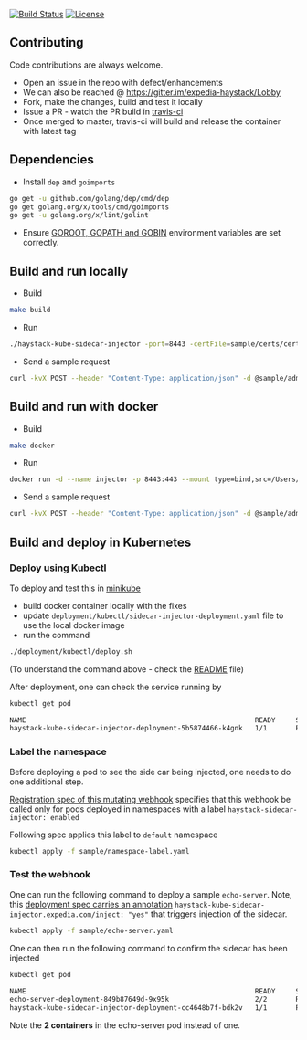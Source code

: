 [![Build Status](https://travis-ci.org/ExpediaDotCom/haystack-kube-sidecar-injector.svg?branch=master)](https://travis-ci.org/ExpediaDotCom/haystack-kube-sidecar-injector)
[![License](https://img.shields.io/badge/license-Apache%20License%202.0-blue.svg)](https://github.com/ExpediaDotCom/haystack/blob/master/LICENSE)

## Contributing

Code contributions are always welcome.

* Open an issue in the repo with defect/enhancements
* We can also be reached @ https://gitter.im/expedia-haystack/Lobby
* Fork, make the changes, build and test it locally
* Issue a PR - watch the PR build in [travis-ci](https://travis-ci.org/ExpediaDotCom/haystack-kube-sidecar-injector)
* Once merged to master, travis-ci will build and release the container with latest tag


## Dependencies

* Install `dep` and `goimports`

```bash
go get -u github.com/golang/dep/cmd/dep
go get golang.org/x/tools/cmd/goimports
go get -u golang.org/x/lint/golint
```

* Ensure [GOROOT, GOPATH and GOBIN](https://www.programming-books.io/essential/go/d6da4b8481f94757bae43be1fdfa9e73-gopath-goroot-gobin) environment variables are set correctly.

## Build and run locally

* Build

```bash
make build
```

* Run

```bash
./haystack-kube-sidecar-injector -port=8443 -certFile=sample/certs/cert.pem  -keyFile=sample/certs/key.pem -sideCar=sample/sidecar.yaml -logtostderr
```

* Send a sample request

```bash
curl -kvX POST --header "Content-Type: application/json" -d @sample/admission-request.json https://localhost:8443/mutate
```

## Build and run with docker

* Build

```bash
make docker
```

* Run

```bash
docker run -d --name injector -p 8443:443 --mount type=bind,src=/Users/mchandramouli/src/go/src/github.com/expediadotcom/haystack-kube-sidecar-injector/sample,dst=/etc/mutator expediadotcom/haystack-kube-sidecar-injector:latest -logtostderr
```

* Send a sample request

```bash
curl -kvX POST --header "Content-Type: application/json" -d @sample/admission-request.json https://localhost:8443/mutate
```

## Build and deploy in Kubernetes

### Deploy using Kubectl

To deploy and test this in [minikube](https://kubernetes.io/docs/tasks/tools/install-minikube/)
* build docker container locally with the fixes
* update `deployment/kubectl/sidecar-injector-deployment.yaml` file to use the local docker image
* run the command

```bash
./deployment/kubectl/deploy.sh
``` 
(To understand the command above - check the [README](README.md) file)

After deployment, one can check the service running by

```bash
kubectl get pod

NAME                                                        READY     STATUS    RESTARTS   AGE
haystack-kube-sidecar-injector-deployment-5b5874466-k4gnk   1/1       Running   0          1m

```

### Label the namespace

Before deploying a pod to see the side car being injected, one needs to do one additional step.  

[Registration spec of this mutating webhook](deployment/mutatingwebhook-template.yaml#L22) specifies that this webhook be called only for pods deployed in namespaces with a label `haystack-sidecar-injector: enabled`

Following spec applies this label to `default` namespace

```bash
kubectl apply -f sample/namespace-label.yaml
```

### Test the webhook

One can run the following command to deploy a sample `echo-server`. Note, this [deployment spec carries an annotation](sample/echo-server.yaml#L12) `haystack-kube-sidecar-injector.expedia.com/inject: "yes"` that triggers injection of the sidecar.

```bash
kubectl apply -f sample/echo-server.yaml
```

One can then run the following command to confirm the sidecar has been injected

```bash
kubectl get pod

NAME                                                        READY     STATUS             RESTARTS   AGE
echo-server-deployment-849b87649d-9x95k                     2/2       Running            0          4m
haystack-kube-sidecar-injector-deployment-cc4648b7f-bdk2v   1/1       Running            0          6m
```

Note the **2 containers** in the echo-server pod instead of one. 


